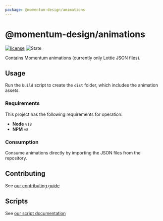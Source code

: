 ```yaml
---
package: @momentum-design/animations
---
```


# @momentum-design/animations

[![license](https://img.shields.io/badge/License-MIT-blueviolet?style=flat-square)](https://github.com/momentum-design/momentum-design/blob/design-token-updates/LICENSE)
![State](https://img.shields.io/badge/State-Alpha-blue?style=flat-square)

Contains Momentum animations (currently only Lottie JSON files).

## Usage

Run the `build` script to create the `dist` folder, which includes the animation assets.

### Requirements

This project has the following requirements for operation:

* **Node** `v18`
* **NPM** `v8`

### Consumption

Consume animations directly by importing the JSON files from the repository.

## Contributing

See [our contributing guide](./CONTRIBUTING.md)

## Scripts

See [our script documentation](./SCRIPTS.md)
